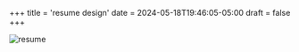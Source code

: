 +++
title = 'resume design'
date = 2024-05-18T19:46:05-05:00
draft = false
+++

![resume](/resume.png)